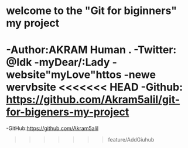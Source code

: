 # welcome to the "Git for biginners" my project

-Author:AKRAM Human
.
-Twitter: @Idk
-myDear/:Lady
-website"myLove"httos
-newe wervbsite
<<<<<<< HEAD
-Github: https://github.com/Akram5alil/git-for-bigeners-my-project
=======
-GitHub:https://github.com/Akram5alil
>>>>>>> feature/AddGiuhub
